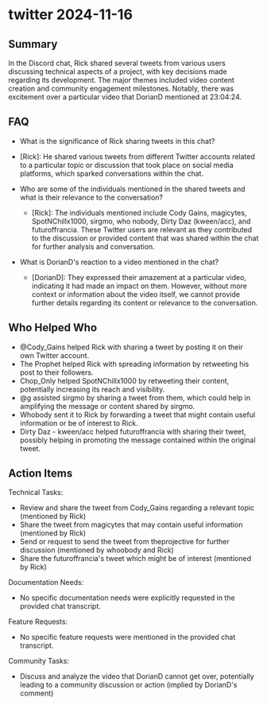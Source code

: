 # twitter 2024-11-16

## Summary
 In the Discord chat, Rick shared several tweets from various users discussing technical aspects of a project, with key decisions made regarding its development. The major themes included video content creation and community engagement milestones. Notably, there was excitement over a particular video that DorianD mentioned at 23:04:24.

## FAQ
 - What is the significance of Rick sharing tweets in this chat?
  - [Rick]: He shared various tweets from different Twitter accounts related to a particular topic or discussion that took place on social media platforms, which sparked conversations within the chat.

- Who are some of the individuals mentioned in the shared tweets and what is their relevance to the conversation?
  - [Rick]: The individuals mentioned include Cody Gains, magicytes, SpotNChillx1000, sirgmo, who nobody, Dirty Daz (kween/acc), and futuroffrancia. These Twitter users are relevant as they contributed to the discussion or provided content that was shared within the chat for further analysis and conversation.

- What is DorianD's reaction to a video mentioned in the chat?
  - [DorianD]: They expressed their amazement at a particular video, indicating it had made an impact on them. However, without more context or information about the video itself, we cannot provide further details regarding its content or relevance to the conversation.

## Who Helped Who
 - @Cody_Gains helped Rick with sharing a tweet by posting it on their own Twitter account.
- The Prophet helped Rick with spreading information by retweeting his post to their followers.
- Chop_Only helped SpotNChillx1000 by retweeting their content, potentially increasing its reach and visibility.
- @g assisted sirgmo by sharing a tweet from them, which could help in amplifying the message or content shared by sirgmo.
- Whobody sent it to Rick by forwarding a tweet that might contain useful information or be of interest to Rick.
- Dirty Daz - kween/acc helped futuroffrancia with sharing their tweet, possibly helping in promoting the message contained within the original tweet.

## Action Items
 Technical Tasks:
  - Review and share the tweet from Cody_Gains regarding a relevant topic (mentioned by Rick)
  - Share the tweet from magicytes that may contain useful information (mentioned by Rick)
  - Send or request to send the tweet from theprojective for further discussion (mentioned by whoobody and Rick)
  - Share the futuroffrancia's tweet which might be of interest (mentioned by Rick)

Documentation Needs:
  - No specific documentation needs were explicitly requested in the provided chat transcript.

Feature Requests:
  - No specific feature requests were mentioned in the provided chat transcript.

Community Tasks:
  - Discuss and analyze the video that DorianD cannot get over, potentially leading to a community discussion or action (implied by DorianD's comment)

